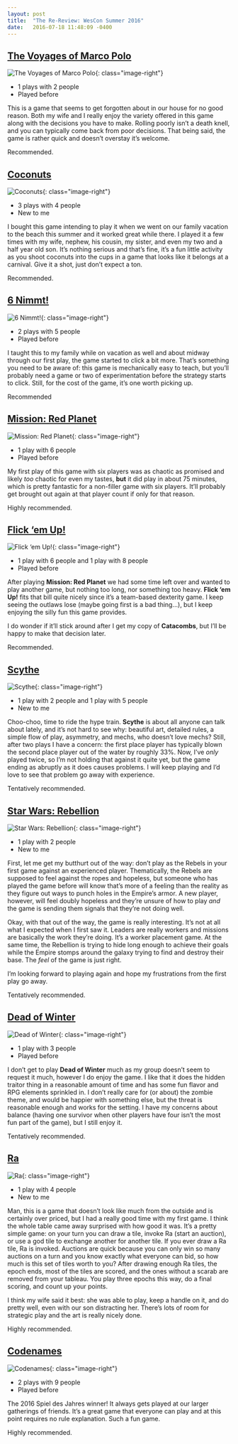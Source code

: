 ```yaml
---
layout: post
title:  "The Re-Review: WesCon Summer 2016"
date:   2016-07-18 11:48:09 -0400
---
```

## [The Voyages of Marco Polo](https://boardgamegeek.com/boardgame/171623/voyages-marco-polo)

![The Voyages of Marco Polo](/images/covers/the-voyages-of-marco-polo.jpg){: class="image-right"}

- 1 plays with 2 people
- Played before

This is a game that seems to get forgotten about in our house for no good reason. Both my wife and I really enjoy the variety offered in this game along with the decisions you have to make. Rolling poorly isn’t a death knell, and you can typically come back from poor decisions. That being said, the game is rather quick and doesn’t overstay it’s welcome.

Recommended.

## [Coconuts](https://boardgamegeek.com/boardgame/145639/coconuts)

![Coconuts](/images/covers/coconuts.jpg){: class="image-right"}

- 3 plays with 4 people
- New to me

I bought this game intending to play it when we went on our family vacation to the beach this summer and it worked great while there. I played it a few times with my wife, nephew, his cousin, my sister, and even my two and a half year old son. It’s nothing serious and that’s fine, it’s a fun little activity as you shoot coconuts into the cups in a game that looks like it belongs at a carnival. Give it a shot, just don’t expect a ton.

Recommended.

## [6 Nimmt!](https://boardgamegeek.com/boardgame/432/6-nimmt)

![6 Nimmt!](/images/covers/6-nimmt.jpg){: class="image-right"}

- 2 plays with 5 people
- Played before

I taught this to my family while on vacation as well and about midway through our first play, the game started to click a bit more. That’s something you need to be aware of: this game is mechanically easy to teach, but you’ll probably need a game or two of experimentation before the strategy starts to click. Still, for the cost of the game, it’s one worth picking up.

Recommended

## [Mission: Red Planet](https://boardgamegeek.com/boardgame/176920/mission-red-planet-second-edition)

![Mission: Red Planet](/images/covers/mission-red-planet.jpg){: class="image-right"}

- 1 play with 6 people
- Played before

My first play of this game with six players was as chaotic as promised and likely _too_ chaotic for even my tastes, **but** it did play in about 75 minutes, which is pretty fantastic for a non-filler game with six players. It’ll probably get brought out again at that player count if only for that reason.

Highly recommended.

## [Flick ‘em Up!](https://boardgamegeek.com/boardgame/169124/flick-em)

![Flick ‘em Up!](/images/covers/flick-em-up.jpg){: class="image-right"}

- 1 play with 6 people and 1 play with 8 people
- Played before

After playing **Mission: Red Planet** we had some time left over and wanted to play another game, but nothing too long, nor something too heavy. **Flick ‘em Up!** fits that bill quite nicely since it’s a team-based dexterity game. I keep seeing the outlaws lose (maybe going first is a bad thing…), but I keep enjoying the silly fun this game provides.

I do wonder if it’ll stick around after I get my copy of **Catacombs**, but I’ll be happy to make that decision later.

Recommended.

## [Scythe](https://boardgamegeek.com/boardgame/169786/scythe)

![Scythe](/images/covers/scythe.jpg){: class="image-right"}

- 1 play with 2 people and 1 play with 5 people
- New to me

Choo-choo, time to ride the hype train. **Scythe** is about all anyone can talk about lately, and it’s not hard to see why: beautiful art, detailed rules, a simple flow of play, asymmetry, and mechs, who doesn’t love mechs? Still, after two plays I have a concern: the first place player has typically blown the second place player out of the water by roughly 33%. Now, I’ve _only_ played twice, so I’m not holding that against it quite yet, but the game ending as abruptly as it does causes problems. I will keep playing and I’d love to see that problem go away with experience.

Tentatively recommended.

## [Star Wars: Rebellion](https://boardgamegeek.com/boardgame/187645/star-wars-rebellion)

![Star Wars: Rebellion](/images/covers/star-wars-rebellion.jpg){: class="image-right"}

- 1 play with 2 people
- New to me

First, let me get my butthurt out of the way: don’t play as the Rebels in your first game against an experienced player. Thematically, the Rebels are supposed to feel against the ropes and hopeless, but someone who has played the game before will know that’s more of a feeling than the reality as they figure out ways to punch holes in the Empire’s armor. A new player, however, will feel doubly hopeless and they’re unsure of how to play _and_ the game is sending them signals that they’re not doing well.

Okay, with that out of the way, the game is really interesting. It’s not at all what I expected when I first saw it. Leaders are really workers and missions are basically the work they’re doing. It’s a worker placement game. At the same time, the Rebellion is trying to hide long enough to achieve their goals while the Empire stomps around the galaxy trying to find and destroy their base. The *feel* of the game is just right.

I’m looking forward to playing again and hope my frustrations from the first play go away.

Tentatively recommended.

## [Dead of Winter](https://boardgamegeek.com/boardgame/150376/dead-winter-crossroads-game)

![Dead of Winter](/images/covers/dead-of-winter.jpg){: class="image-right"}

- 1 play with 3 people
- Played before

I don’t get to play **Dead of Winter** much as my group doesn’t seem to request it much, however I do enjoy the game. I like that it does the hidden traitor thing in a reasonable amount of time and has some fun flavor and RPG elements sprinkled in. I don’t really care for (or about) the zombie theme, and would be happier with something else, but the threat is reasonable enough and works for the setting. I have my concerns about balance (having one survivor when other players have four isn’t the most fun part of the game), but I still enjoy it.

Tentatively recommended.

## [Ra](https://boardgamegeek.com/boardgame/12/ra)

![Ra](/images/covers/ra.jpg){: class="image-right"}

- 1 play with 4 people
- New to me

Man, this is a game that doesn’t look like much from the outside and is certainly over priced, but I had a really good time with my first game. I think the whole table came away surprised with how good it was. It’s a pretty simple game: on your turn you can draw a tile, invoke Ra (start an auction), or use a god tile to exchange another for another tile. If you ever draw a Ra tile, Ra is invoked. Auctions are quick because you can only win so many auctions on a turn and you know exactly what everyone can bid, so how much is this set of tiles worth to you? After drawing enough Ra tiles, the epoch ends, most of the tiles are scored, and the ones without a scarab are removed from your tableau. You play three epochs this way, do a final scoring, and count up your points.

I think my wife said it best: she was able to play, keep a handle on it, and do pretty well, even with our son distracting her. There’s lots of room for strategic play and the art is really nicely done.

Highly recommended.

## [Codenames](https://boardgamegeek.com/boardgame/178900/codenames)

![Codenames](/images/covers/codenames.jpg){: class="image-right"}

- 2 plays with 9 people
- Played before

The 2016 Spiel des Jahres winner! It always gets played at our larger gatherings of friends. It’s a great game that everyone can play and at this point requires no rule explanation. Such a fun game.

Highly recommended.
